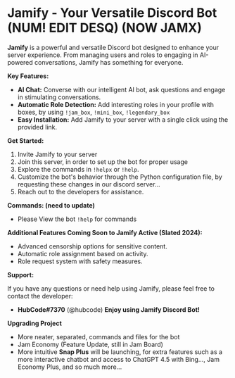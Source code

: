 # Jamify - Your Versatile Discord Bot (NUM! EDIT DESQ) (NOW JAMX)

**Jamify** is a powerful and versatile Discord bot designed to enhance your server experience. From managing users and roles to engaging in AI-powered conversations, Jamify has something for everyone.

**Key Features:**

* **AI Chat:** Converse with our intelligent AI bot, ask questions and engage in stimulating conversations.
* **Automatic Role Detection:** Add interesting roles in your profile with boxes, by using `!jam_box`, `!mini_box`, `!legendary_box`
* **Easy Installation:** Add Jamify to your server with a single click using the provided link.

**Get Started:**

1. Invite Jamify to your server
2. Join this server, in order to set up the bot for proper usage 
3. Explore the commands in `!helpx` or `!help`.
4. Customize the bot's behavior through the Python configuration file, by requesting these changes in our discord server...
5. Reach out to the developers for assistance.

**Commands: (need to update)**
* Please View the bot `!help` for commands

**Additional Features Coming Soon to Jamify Active (Slated 2024):**

* Advanced censorship options for sensitive content.
* Automatic role assignment based on activity.
* Role request system with safety measures.

**Support:**

If you have any questions or need help using Jamify, please feel free to contact the developer:

* **HubCode#7370** (@hubcode)
**Enjoy using Jamify Discord Bot!**

**Upgrading Project**
* More neater, separated, commands and files for the bot
* Jam Economy (Feature Update, still in Jam Board)
* More intuitive **Snap Plus** will be launching, for extra features such as a more interactive chatbot and access to ChatGPT 4.5 with Bing..., Jam Economy Plus, and so much more...  
